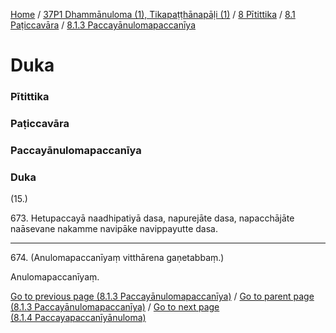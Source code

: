 
[Home](/) / [37P1 Dhammānuloma (1), Tikapaṭṭhānapāḷi (1)](../../../../37P1.md) / [8 Pītittika](../../../8.md) / [8.1 Paṭiccavāra](../../8.1.md) / [8.1.3 Paccayānulomapaccanīya](../8.1.3.md)

# Duka

### Pītittika

### Paṭiccavāra

### Paccayānulomapaccanīya

### Duka

(15.)

673\. Hetupaccayā naadhipatiyā dasa, napurejāte dasa, napacchājāte naāsevane nakamme navipāke navippayutte dasa.

---

674\. (Anulomapaccanīyaṃ vitthārena gaṇetabbaṃ.)

  
Anulomapaccanīyaṃ.



[Go to previous page (8.1.3 Paccayānulomapaccanīya)](../8.1.3.md) / [Go to parent page (8.1.3 Paccayānulomapaccanīya)](../8.1.3.md) / [Go to next page (8.1.4 Paccayapaccanīyānuloma)](../8.1.4.md)


